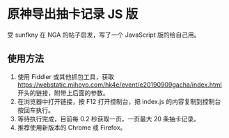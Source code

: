 # 原神导出抽卡记录 JS 版

受 sunfkny 在 NGA 的帖子启发，写了一个 JavaScript 版的给自己用。

## 使用方法

1. 使用 Fiddler 或其他抓包工具，获取 https://webstatic.mihoyo.com/hk4e/event/e20190909gacha/index.html 开头的链接，附带上后面的参数。
2. 在浏览器中打开链接，按 F12 打开控制台，把 index.js 的内容复制到控制台按回车执行。
3. 等待执行完成，目前每 0.2 秒获取一页，一页最大 20 条抽卡记录。
4. 推荐使用新版本的 Chrome 或 Firefox。

